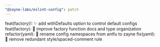 ```yaml
---
"@zayne-labs/eslint-config": patch
---
```


feat(factory)!: ✨ add withDefaults option to control default configs
feat(factory): 📝 improve factory function docs and type organization
refactor(yaml): 🔄 rename config namespaces from antfu to zayne
fix(yaml): 🔧 remove redundant style/spaced-comment rule
